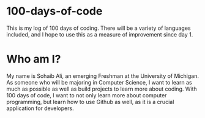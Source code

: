 # 100-days-of-code
This is my log of 100 days of coding. There will be a variety of languages included, and I hope to use this as a measure of improvement since day 1.

# Who am I?
My name is Sohaib Ali, an emerging Freshman at the University of Michigan. As someone who will be majoring in Computer Science, I want to learn
as much as possible as well as build projects to learn more about coding. With 100 days of code, I want to not only learn more about computer programming, but
learn how to use Github as well, as it is a crucial application for developers.
